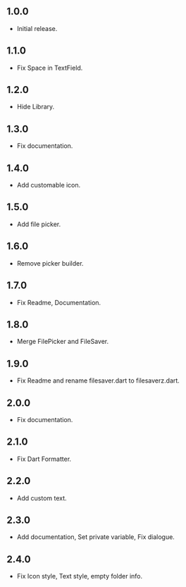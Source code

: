 ## 1.0.0

- Initial release.

## 1.1.0

- Fix Space in TextField.

## 1.2.0

- Hide Library.

## 1.3.0

- Fix documentation.

## 1.4.0

- Add customable icon.

## 1.5.0

- Add file picker.

## 1.6.0

- Remove picker builder.

## 1.7.0

- Fix Readme, Documentation.

## 1.8.0

- Merge FilePicker and FileSaver.

## 1.9.0

- Fix Readme and rename filesaver.dart to filesaverz.dart.

## 2.0.0

- Fix documentation.

## 2.1.0

- Fix Dart Formatter.

## 2.2.0

- Add custom text.

## 2.3.0

- Add documentation, Set private variable, Fix dialogue.

## 2.4.0

- Fix Icon style, Text style, empty folder info.
